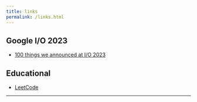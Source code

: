 ```yaml
---
title: links
permalink: /links.html
---
```


## Google I/O 2023

- [100 things we announced at I/O 2023](https://blog.google/technology/developers/google-io-2023-100-announcements/)

## Educational

- [LeetCode](https://leetcode.com/)

---